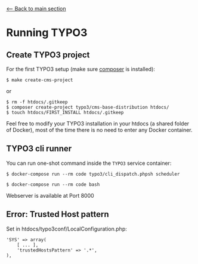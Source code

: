 [<-- Back to main section](README.md)

# Running TYPO3

## Create TYPO3 project

For the first TYPO3 setup (make sure [composer](https://getcomposer.org/) is installed):

    $ make create-cms-project

or

    $ rm -f htdocs/.gitkeep
    $ composer create-project typo3/cms-base-distribution htdocs/
    $ touch htdocs/FIRST_INSTALL htdocs/.gitkeep


Feel free to modify your TYPO3 installation in your htdocs (a shared folder of Docker),
most of the time there is no need to enter any Docker container.


## TYPO3 cli runner

You can run one-shot command inside the `TYPO3` service container:

    $ docker-compose run --rm code typo3/cli_dispatch.phpsh scheduler

    $ docker-compose run --rm code bash

Webserver is available at Port 8000


## Error: Trusted Host pattern

Set in htdocs/typo3conf/LocalConfiguration.php:

    'SYS' => array(
        [ ... ],
        'trustedHostsPattern' => '.*',
    ),
